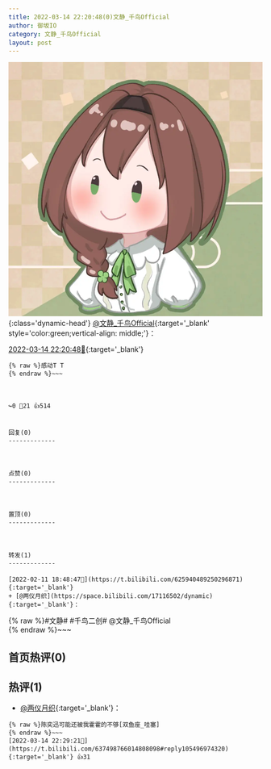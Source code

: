 ```yaml
---
title: 2022-03-14 22:20:48(0)文静_千鸟Official
author: 御坂IO
category: 文静_千鸟Official
layout: post
---
```


![img](/images/ac7482ed1b9a7f203dc68c0c4a77c488a27b108a.jpg){:class='dynamic-head'}
[@文静_千鸟Official](https://space.bilibili.com/667526012/dynamic){:target='_blank' style='color:green;vertical-align: middle;'}：

[2022-03-14 22:20:48🔗](https://t.bilibili.com/637498766014808098){:target='_blank'}

~~~
{% raw %}感动T T
{% endraw %}~~~



↪️0 💬21 👍514


回复(0)
-------------



点赞(0)
-------------



置顶(0)
-------------



转发(1)
-------------

[2022-02-11 18:48:47🔗](https://t.bilibili.com/625940489250296871){:target='_blank'}
+ [@两仪月织](https://space.bilibili.com/17116502/dynamic){:target='_blank'}：
~~~
{% raw %}#文静#  #千鸟二创#﻿ @文静_千鸟Official﻿  
{% endraw %}~~~






首页热评(0)
-------------



热评(1)
-------------

+ [@两仪月织](https://space.bilibili.com/17116502/dynamic){:target='_blank'}：
~~~
{% raw %}陈奕迅可能还被我霍霍的不够[双鱼座_哇塞]
{% endraw %}~~~
[2022-03-14 22:29:21🔗](https://t.bilibili.com/637498766014808098#reply105496974320){:target='_blank'} 👍31


